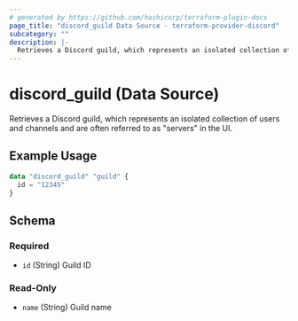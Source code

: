 ```yaml
---
# generated by https://github.com/hashicorp/terraform-plugin-docs
page_title: "discord_guild Data Source - terraform-provider-discord"
subcategory: ""
description: |-
  Retrieves a Discord guild, which represents an isolated collection of users and channels and are often referred to as "servers" in the UI.
---
```


# discord_guild (Data Source)

Retrieves a Discord guild, which represents an isolated collection of users and channels and are often referred to as "servers" in the UI.

## Example Usage

```terraform
data "discord_guild" "guild" {
  id = "12345"
}
```

<!-- schema generated by tfplugindocs -->
## Schema

### Required

- `id` (String) Guild ID

### Read-Only

- `name` (String) Guild name
